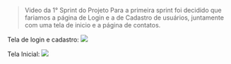 > Video da 1° Sprint do Projeto
Para a primeira sprint foi decidido que fariamos a página de Login e a de Cadastro de usuários, juntamente com uma tela de inicio e a página de contatos.

Tela de login e cadastro:
 <img src="https://github.com/TechForce-ADS/imagens/blob/main/video1.gif">
 
 Tela Inicial:
<img src="https://github.com/TechForce-ADS/imagens/blob/main/video2.gif">
